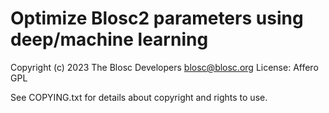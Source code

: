 # Optimize Blosc2 parameters using deep/machine learning

Copyright (c) 2023 The Blosc Developers <blosc@blosc.org>
License: Affero GPL

See COPYING.txt for details about copyright and rights to use.
